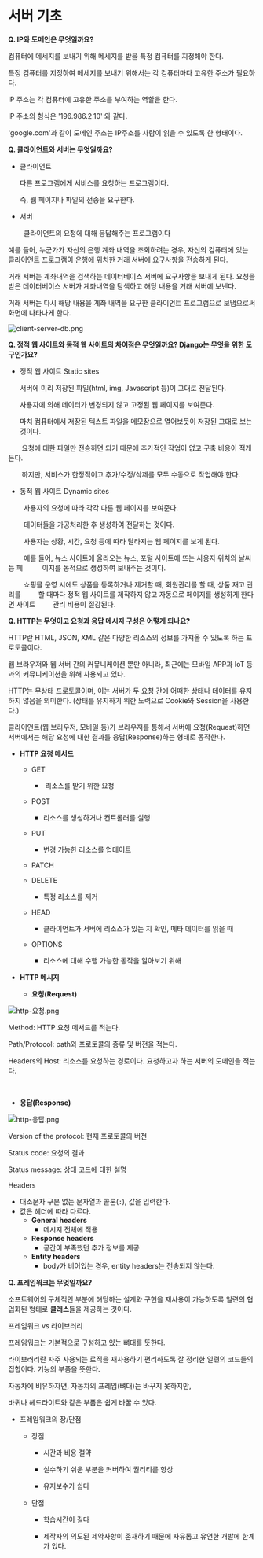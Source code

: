 # 서버 기초



**Q. IP와 도메인은 무엇일까요?**

컴퓨터에 메세지를 보내기 위해 메세지를 받을 특정 컴퓨터를 지정해야 한다. 

특정 컴퓨터를 지정하여 메세지를 보내기 위해서는 각 컴퓨터마다 고유한 주소가 필요하다.

IP 주소는 각 컴퓨터에 고유한 주소를 부여하는 역할을 한다. 

IP 주소의 형식은 '196.986.2.10' 와 같다. 

'google.com'과 같이 도메인 주소는 IP주소를 사람이 읽을 수 있도록 한 형태이다. 



**Q. 클라이언트와 서버는 무엇일까요?**

* 클라이언트
  
  다른 프로그램에게 서비스를 요청하는 프로그램이다. 
  
  즉, 웹 페이지나 파일의 전송을 요구한다. 
  
  

* 서버

        클라이언트의 요청에 대해 응답해주는 프로그램이다 



예를 들어, 누군가가 자신의 은행 계좌 내역을 조회하려는 경우, 자신의 컴퓨터에 있는 클라이언트 프로그램이 은행에 위치한 거래 서버에 요구사항을 전송하게 된다.

거래 서버는 계좌내역을 검색하는 데이터베이스 서버에 요구사항을 보내게 된다. 요청을 받은 데이터베이스 서버가 계좌내역을 탐색하고 해당 내용을 거래 서버에 보낸다. 

거래 서버는 다시 해당 내용을 계좌 내역을 요구한 클라이언트 프로그램으로 보냄으로써 화면에 나타나게 한다. 

![client-server-db.png](C:\Users\yelki\OneDrive\바탕%20화면\TIL\WEB\Back-End\Django.assets\client-server-db.png)





**Q. 정적 웹 사이트와 동적 웹 사이트의 차이점은 무엇일까요? Django는 무엇을 위한 도구인가요?**

* 정적 웹 사이트 Static sites
  
  서버에 미리 저장된 파일(html, img, Javascript 등)이 그대로 전달된다. 
  
  사용자에 의해 데이터가 변경되지 않고 고정된 웹 페이지를 보여준다. 
  
  마치 컴퓨터에서 저장된 텍스트 파일을 메모장으로 열어보듯이 저장된 그대로 보는 것이다. 

       요청에 대한 파일만 전송하면 되기 때문에 추가적인 작업이 없고 구축 비용이 적게 든다. 

       하지만, 서비스가 한정적이고 추가/수정/삭제를 모두 수동으로 작업해야 한다. 



* 동적 웹 사이트 Dynamic sites

        사용자의 요청에 따라 각각 다른 웹 페이지를 보여준다. 

        데이터들을 가공처리한 후 생성하여 전달하는 것이다. 

        사용자는 상황, 시간, 요청 등에 따라 달라지는 웹 페이지를 보게 된다. 

        예를 들어, 뉴스 사이트에 올라오는 뉴스, 포털 사이트에 뜨는 사용자 위치의 날씨 등 페            이지를 동적으로 생성하여 보내주는 것이다. 

        쇼핑몰 운영 시에도 상품을 등록하거나 제거할 때, 회원관리를 할 때, 상품 재고 관리를         할 때마다 정적 웹 사이트를 제작하지 않고 자동으로 페이지를 생성하게 한다면 사이트         관리 비용이 절감된다. 



**Q. HTTP는 무엇이고 요청과 응답 메시지 구성은 어떻게 되나요?**



HTTP란 HTML, JSON, XML 같은 다양한 리소스의 정보를 가져올 수 있도록 하는 프로토콜이다. 

웹 브라우저와 웹 서버 간의 커뮤니케이션 뿐만 아니라, 최근에는 모바일 APP과 IoT 등과의 커뮤니케이션을 위해 사용되고 있다. 

HTTP는 무상태 프로토콜이며, 이는 서버가 두 요청 간에 어떠한 상태나 데이터를 유지하지 않음을 의미한다. (상태를 유지하기 위한 노력으로 Cookie와 Session을 사용한다.)

클라이언트(웹 브라우저, 모바일 등)가 브라우저를 통해서 서버에 요청(Request)하면 서버에서는 해당 요청에 대한 결과를 응답(Response)하는 형태로 동작한다.



* **HTTP 요청 메서드**
  
  * GET
    
    *  리소스를 받기 위한 요청
  
  * POST
    
    * 리소스를 생성하거나 컨트롤러를 실행
  
  * PUT
    
    * 변경 가능한 리소스를 업데이트
  
  * PATCH
  
  * DELETE
    
    * 특정 리소스를 제거
  
  * HEAD
    
    * 클라이언트가 서버에 리소스가 있는 지 확인, 메타 데이터를 읽을 때
  
  * OPTIONS
    
    * 리소스에 대해 수행 가능한 동작을 알아보기 위해



* **HTTP 메시지**
  
  * **요청(Request)**

![http-요청.png](C:\Users\yelki\OneDrive\바탕%20화면\TIL\WEB\Back-End\Django.assets\http-요청.png)

Method: HTTP 요청 메서드를 적는다. 

Path/Protocol: path와 프로토콜의 종류 및 버전을 적는다. 

Headers의 Host: 리소스를 요청하는 경로이다. 요청하고자 하는 서버의 도메인을 적는다. 

  

* **응답(Response)**

![http-응답.png](C:\Users\yelki\OneDrive\바탕%20화면\TIL\WEB\Back-End\Django.assets\http-응답.png)



Version of the protocol: 현재 프로토콜의 버전

Status code: 요청의 결과

Status message: 상태 코드에 대한 설명

Headers

- 대소문자 구분 없는 문자열과 콜론(`:`), 값을 입력한다.
- 값은 헤더에 따라 다르다.
  - **General headers**
    - 메시지 전체에 적용
  - **Response headers**
    - 공간이 부족했던 추가 정보를 제공
  - **Entity headers**
    - body가 비어있는 경우, entity headers는 전송되지 않는다.



**Q. 프레임워크는 무엇일까요?**

소프트웨어의 구체적인 부분에 해당하는 설계와 구현을 재사용이 가능하도록 일련의 협업화된 형태로 **클래스**들을 제공하는 것이다. 



프레임워크 vs 라이브러리

프레임워크는 기본적으로 구성하고 있는 뼈대를 뜻한다. 

라이브러리란 자주 사용되는 로직을 재사용하기 편리하도록 잘 정리한 일련의 코드들의 집합이다.  기능의 부품을 뜻한다. 



자동차에 비유하자면, 자동차의 프레임(뼈대)는 바꾸지 못하지만, 

바퀴나 헤드라이트와 같은 부품은 쉽게 바꿀 수 있다. 



* 프레임워크의 장/단점
  
  * 장점
    
    * 시간과 비용 절약
    
    * 실수하기 쉬운 부분을 커버하여 퀄리티를 향상
    
    * 유지보수가 쉽다
  
  * 단점
    
    * 학습시간이 길다 
    
    * 제작자의 의도된 제약사항이 존재하기 때문에 자유롭고 유연한 개발에 한계가 있다. 


